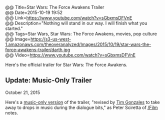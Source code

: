 @@ Title=Star Wars: The Force Awakens Trailer  
@@ Date=2015-10-19 19:52  
@@ Link=https://www.youtube.com/watch?v=sGbxmsDFVnE  
@@ Description="Nothing will stand in our way. I will finish what you started."  
@@ Tags=Star Wars, Star Wars: The Force Awakens, movies, pop culture  
@@ Image=https://s3-us-west-1.amazonaws.com/theoveranalyzed/Images/2015/10/19/star-wars-the-force-awakens-trailer/darth.jpg  
@@ Video=https://www.youtube.com/watch?v=sGbxmsDFVnE  

Here's the official trailer for Star Wars: The Force Awakens.

<div class="update">

## Update: Music-Only Trailer
<p class="updateTime"><time datetime="2015-10-21">October 21, 2015</time></p>

Here's a [music-only version](https://www.youtube.com/watch?v=Ci0C8ggQWys) of the trailer, "revised by [Tim Gonzales][tg] to take away to drops in music during the dialogue bits," as Peter Sciretta of [/Film][sf] notes.

</div>

[sf]: http://www.slashfilm.com/star-wars-the-force-awakens-trailer-music/
[tg]: http://timgonzales.com
